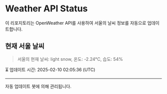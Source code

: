 
# Weather API Status

이 리포지토리는 OpenWeather API를 사용하여 서울의 날씨 정보를 자동으로 업데이트합니다.

## 현재 서울 날씨
> 서울의 현재 날씨: light snow, 온도: -2.24°C, 습도: 54%

⏳ 업데이트 시간: 2025-02-10 02:05:36 (UTC)

---
자동 업데이트 봇에 의해 관리됩니다.
